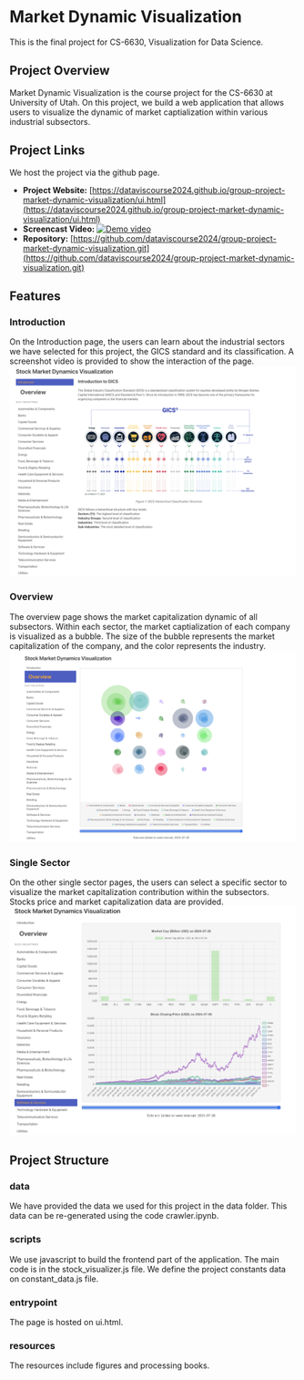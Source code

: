 # Market Dynamic Visualization
This is the final project for CS-6630, Visualization for Data Science.

## Project Overview
Market Dynamic Visualization is the course project for the  CS-6630 at University of Utah. On this project, we build a web application that allows users to visualize the dynamic of market captialization within various industrial subsectors. 

## Project Links
We host the project via the github page.
- **Project Website:** [https://dataviscourse2024.github.io/group-project-market-dynamic-visualization/ui.html](https://dataviscourse2024.github.io/group-project-market-dynamic-visualization/ui.html)
- **Screencast Video:** [![Demo video](https://res.cloudinary.com/marcomontalbano/image/upload/v1733520725/video_to_markdown/images/youtube--GHmokI53gSQ-c05b58ac6eb4c4700831b2b3070cd403.jpg)](https://www.youtube.com/watch?v=GHmokI53gSQ "Demo video")
- **Repository:** [https://github.com/dataviscourse2024/group-project-market-dynamic-visualization.git](https://github.com/dataviscourse2024/group-project-market-dynamic-visualization.git)

## Features
### Introduction
On the Introduction page, the users can learn about the industrial sectors we have selected for this project, the GICS standard and its classification. A screenshot video is provided to show the interaction of the page.
![Introduction Page](./fig/introduction.png)
### Overview
The overview page shows the market capitalization dynamic of all subsectors. Within each sector, the market captialization of each company is visualized as a bubble. The size of the bubble represents the market capitalization of the company, and the color represents the industry.
![Overview Page](./fig/overview.png)
### Single Sector
On the other single sector pages, the users can select a specific sector to visualize the market capitalization contribution within the subsectors. Stocks price and market capitalization data are provided.
![Single Sector Page](./fig/subsector.png)
## Project Structure
### data
We have provided the data we used for this project in the data folder. This data can be re-generated using the code crawler.ipynb.
### scripts
We use javascript to build the frontend part of the application. The main code is in the stock_visualizer.js file. We define the project constants data on constant_data.js file.
### entrypoint
The page is hosted on ui.html.
### resources
The resources include figures and processing books.

